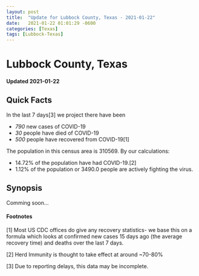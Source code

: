 ```yaml
---
layout: post
title:  "Update for Lubbock County, Texas - 2021-01-22"
date:   2021-01-22 01:01:29 -0600
categories: [Texas]
tags: [Lubbock-Texas]
---
```


# Lubbock County, Texas
#### Updated 2021-01-22

## Quick Facts

In the last 7 days[3] we project there have been
- *790* new cases of COVID-19
- *30* people have died of COVID-19
- *500* people have recovered from COVID-19[1]

The population in this census area is 310569. By our calculations:
- 14.72% of the population have had COVID-19.[2]
- 1.12% of the population or 3490.0 people are actively fighting the virus.

## Synopsis

Comming soon...


#### Footnotes

[1] Most US CDC offices do give any recovery statistics- we base this on a formula which looks at confirmed new cases
15 days ago (the average recovery time) and deaths over the last 7 days.

[2] Herd Immunity is thought to take effect at around ~70-80%

[3] Due to reporting delays, this data may be incomplete.
 
    